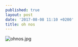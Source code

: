 ```yaml
---
published: true
layout: post
date: '2017-08-08 11:10 +0200'
title: oh nos
---
```

![ohnos.jpg]({{site.baseurl}}/media/ohnos.jpg)

